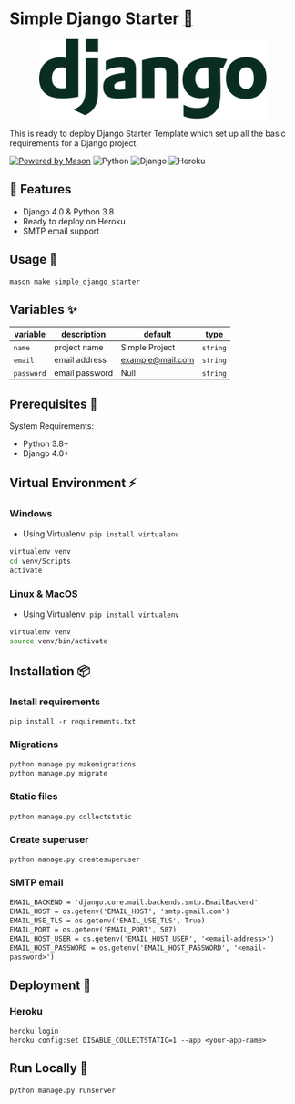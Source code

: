 # Simple Django Starter  [🔗](https://brickhub.dev/bricks/simple_django_starter/0.1.0+2)

<div align="center">
  <img width="400" src="https://raw.githubusercontent.com/EasyFlutterApps/django_bricks/main/assets/django-logo.svg" alt="Django logo">
</div>

This is ready to deploy Django Starter Template which set up all the basic requirements for a Django project.

[![Powered by Mason](https://img.shields.io/endpoint?url=https%3A%2F%2Ftinyurl.com%2Fmason-badge)](https://github.com/felangel/mason) ![Python](https://img.shields.io/badge/python-3670A0?style=for-the-badge&logo=python&logoColor=ffdd54) ![Django](https://img.shields.io/badge/django-%23092E20.svg?style=for-the-badge&logo=django&logoColor=white) ![Heroku](https://img.shields.io/badge/heroku-%23430098.svg?style=for-the-badge&logo=heroku&logoColor=white)


## 🚀 Features

- Django 4.0 & Python 3.8
- Ready to deploy on Heroku
- SMTP email support

## Usage 🚀

```
mason make simple_django_starter
```

## Variables ✨

| variable           | description                  | default | type      |
| ------------------ | ---------------------------- | ------- | --------- |
| `name`     | project name          | Simple Project   | `string`  |
| `email`     | email address         | example@mail.com   | `string`  |
| `password`     | email password          | Null   | `string`  |

## Prerequisites 💬

System Requirements:
- Python 3.8+
- Django 4.0+

## Virtual Environment ⚡️

### Windows

- Using Virtualenv: `pip install virtualenv`
```bash
virtualenv venv
cd venv/Scripts
activate
```

### Linux & MacOS
- Using Virtualenv: `pip install virtualenv`
```bash
virtualenv venv
source venv/bin/activate
```

## Installation 📦

### Install requirements

    pip install -r requirements.txt

### Migrations

    python manage.py makemigrations
    python manage.py migrate

### Static files

    python manage.py collectstatic

### Create superuser

    python manage.py createsuperuser

### SMTP email

    EMAIL_BACKEND = 'django.core.mail.backends.smtp.EmailBackend'
    EMAIL_HOST = os.getenv('EMAIL_HOST', 'smtp.gmail.com')
    EMAIL_USE_TLS = os.getenv('EMAIL_USE_TLS', True)
    EMAIL_PORT = os.getenv('EMAIL_PORT', 587)
    EMAIL_HOST_USER = os.getenv('EMAIL_HOST_USER', '<email-address>')
    EMAIL_HOST_PASSWORD = os.getenv('EMAIL_HOST_PASSWORD', '<email-password>')

## Deployment 🚀

### Heroku

    heroku login
    heroku config:set DISABLE_COLLECTSTATIC=1 --app <your-app-name>

## Run Locally 🏃

    python manage.py runserver
